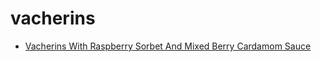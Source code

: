 # vacherins

 * [Vacherins With Raspberry Sorbet And Mixed Berry Cardamom Sauce](../index/v/vacherins-with-raspberry-sorbet-and-mixed-berry-cardamom-sauce-102908.json)
